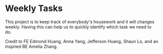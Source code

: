 # Weekly Tasks

This project is to keep track of everybody's housework and it will changes weekly.
Having this can help us to quickly identify which task we need to do.

Credit to FE Edmond Huang, Anna Yang, Jefferson Huang, Shaun Lo, and an inspired BE Amelia Zhang.